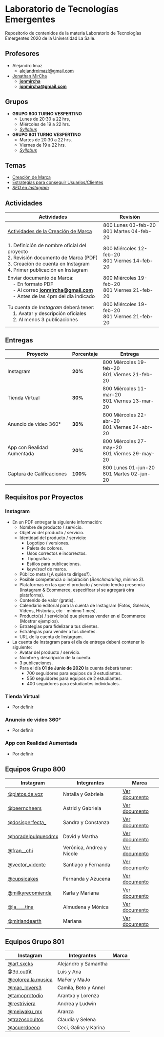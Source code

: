 # Laboratorio de Tecnologías Emergentes

Repositorio de contenidos de la materia Laboratorio de Tecnologías Emergentes 2020 de la Universidad La Salle.

## Profesores

- Alejandro Imaz
  - [alejandroimazl@gmail.com](mailto:alejandroimazl@gmail.com)
- [Jonathan MirCha](http://jonmircha.com)
  - **[jonmircha](https://youtube.com/jonmircha)**
  - **[jonmircha@gmail.com](mailto:jonmircha@gmail.com)**

## Grupos

- **GRUPO 800 TURNO VESPERTINO**
  - Lunes de 20:30 a 22 hrs,
  - Miércoles de 19 a 22 hrs.
  - [_Syllabus_](./pdf/LabEmergentes2020_800.pdf)
- **GRUPO 801 TURNO VESPERTINO**
  - Martes de 20:30 a 22 hrs.
  - Viernes de 19 a 22 hrs.
  - [_Syllabus_](./pdf/LabEmergentes2020_801.pdf)

## Temas

- [Creación de Marca](./mds/Marca.md)
- [Estrategias para conseguir Usuarios/Clientes](./mds/Estrategias.md)
- [_SEO_ en _Instagram_](./mds/InstagramSEO.md)

## Actividades

| Actividades                                                                                                                                                                                           | Revisión                                          |
| ----------------------------------------------------------------------------------------------------------------------------------------------------------------------------------------------------- | ------------------------------------------------- |
| [Actividades de la Creación de Marca](./mds/Marca.md#actividades)                                                                                                                                     | 800 Lunes 03-feb-20 <br>801 Martes 04-feb-20      |
| 1. Definición de nombre oficial del proyecto<br>2. Revisión documento de Marca (PDF)<br>3. Creación de cuenta en Instagram<br>4. Primer publicación en Instagram                                      | 800 Miércoles 12-feb-20 <br>801 Viernes 14-feb-20 |
| Enviar documento de Marca: <br>&nbsp;&nbsp;&nbsp;&nbsp;- En formato PDF<br>&nbsp;&nbsp;&nbsp;&nbsp;- Al correo **jonmircha@gmail.com**<br>&nbsp;&nbsp;&nbsp;&nbsp;- Antes de las 4pm del día indicado | 800 Miércoles 19-feb-20<br>801 Viernes 21-feb-20  |
| Tu cuenta de _Instagram_ deberá tener: <br>&nbsp;&nbsp;&nbsp;&nbsp;1. Avatar y descripción oficiales<br>&nbsp;&nbsp;&nbsp;&nbsp;2. Al menos 3 publicaciones                                           | 800 Miércoles 19-feb-20 <br>801 Viernes 21-feb-20 |

## Entregas

| Proyecto                   | Porcentaje | Entrega                                           |
| -------------------------- | ---------- | ------------------------------------------------- |
| Instagram                  | **20%**    | 800 Miércoles 19-feb-20 <br>801 Viernes 21-feb-20 |
| Tienda Virtual             | **30%**    | 800 Miércoles 11-mar-20 <br>801 Viernes 13-mar-20 |
| Anuncio de video 360°      | **30%**    | 800 Miércoles 22-abr-20 <br>801 Viernes 24-abr-20 |
| App con Realidad Aumentada | **20%**    | 800 Miércoles 27-may-20 <br>801 Viernes 29-may-20 |
| Captura de Calificaciones  | **100%**   | 800 Lunes 01-jun-20 <br>801 Martes 02-jun-20      |

## Requisitos por Proyectos

### Instagram

- En un PDF entregar la siguiente información:
  - Nombre de producto / servicio.
  - Objetivo del producto / servicio.
  - Identidad del producto / servicio:
    - Logotipo / versiones.
    - Paleta de colores.
    - Usos correctos e incorrectos.
    - Tipografías.
    - Estilos para publicaciones.
    - _keyvisual_ de marca.
  - Público meta (¿A quién te diriges?).
  - Posible competencia o inspiración (_Benchmarking_, mínimo 3).
  - Plataformas en las que el producto / servicio tendra presencia (Instagram & Ecommerce, especificar sí se agregará otra plataforma).
  - Contenido de valor (gratis).
  - Calendario editorial para la cuenta de Instagram (Fotos, Galerías, Videos, Historias, etc - mínimo 1 mes).
  - Producto(s) / servicio(s) que piensas vender en el Ecommerce (Mostrar ejemplos).
  - Estrategias para fidelizar a tus clientes.
  - Estrategias para vender a tus clientes.
  - URL de la cuenta de Instagram.
- La cuenta de Instagram para el día de entrega deberá contener lo siguiente:
  - Avatar del producto / servicio.
  - Nombre y descripción de la cuenta.
  - 3 publicaciones.
  - Para el día **01 de Junio de 2020** la cuenta deberá tener:
    - 700 seguidores para equipos de 3 estudiantes.
    - 550 seguidores para equipos de 2 estudiantes.
    - 400 seguidores para estudiantes individuales.

### Tienda Virtual

- Por definir

### Anuncio de video 360°

- Por definir

### App con Realidad Aumentada

- Por definir

## Equipos Grupo 800

| Instagram                                                          | Integrantes               | Marca                                      |
| ------------------------------------------------------------------ | ------------------------- | ------------------------------------------ |
| [@platos.de.voz](https://www.instagram.com/platos.de.voz/)         | Natalia y Gabriela        | [Ver documento](./pdf/PlatosDeVoz.pdf)     |
| [@beerncheers](https://www.instagram.com/beerncheers/)             | Astrid y Gabriela         | [Ver documento](./pdf/Beer&Cheers.pdf)     |
| [@dosisperfecta\_](https://www.instagram.com/dosisperfecta_/)      | Sandra y Constanza        | [Ver documento](./pdf/LaDosisPerfecta.pdf) |
| [@horadelpulquecdmx](https://www.instagram.com/horadelpulquecdmx/) | David y Martha            | [Ver documento](./pdf/LaHoraDelPulque.pdf) |
| [@fran\_\_chi](https://www.instagram.com/fran__chi/)               | Verónica, Andrea y Nicole | [Ver documento](./pdf/FranChi.pdf)         |
| [@vector_vidente](https://www.instagram.com/vector_vidente/)       | Santiago y Fernanda       | [Ver documento](./pdf/VectorVidente.pdf)   |
| [@cupsicakes](https://www.instagram.com/cupsicakes)                | Fernanda y Azucena        | [Ver documento](./pdf/CupsiCakes.pdf)      |
| [@milkyrecomienda](https://www.instagram.com/milkyrecomienda/)     | Karla y Mariana           | [Ver documento](./pdf/MilkyRecomienda.pdf) |
| [@la\_\_\_\_tina](https://www.instagram.com/la____tina/)           | Almudena y Mónica         | [Ver documento](./pdf/LaTina.pdf)          |
| [@miriandearth](https://www.instagram.com/miriandearth/)           | Mariana                   | [Ver documento](./pdf/Miri.pdf)            |

## Equipos Grupo 801

| Instagram                                                          | Integrantes           | Marca |
| ------------------------------------------------------------------ | --------------------- | ----- |
| [@art.sxcks](https://www.instagram.com/art.sxcks/)                 | Alejandro y Samantha  |       |
| [@3d.outfit](https://www.instagram.com/3d.outfit/)                 | Luis y Ana            |       |
| [@colorea.la.musica](https://www.instagram.com/colorea.la.musica/) | MaFer y MaJo          |       |
| [@mac_lovers3](https://www.instagram.com/mac_lovers3/)             | Camila, Beto y Annel  |       |
| [@tamoprotodio](https://www.instagram.com/tamoprotodio/)           | Arantxa y Lorenza     |       |
| [@restriviera](https://www.instagram.com/restriviera/)             | Andrea y Ludwin       |       |
| [@meiwaku_mx](https://www.instagram.com/meiwaku_mx/)               | Aranza                |       |
| [@trazosocultos](https://www.instagram.com/trazosocultos/)         | Claudia y Selena      |       |
| [@acuerdoeco](https://www.instagram.com/acuerdoeco/)               | Ceci, Galina y Karina |       |
